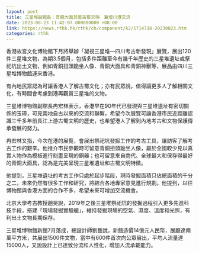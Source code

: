 ```yaml
---
layout: post
title: 三星堆副館長：青銅大面具展古蜀文明　冀增川港交流
date: 2023-08-23 11:42:07.000000000 +08:00
link: https://news.rthk.hk/rthk/ch/component/k2/1714718-20230823.htm
categories: rthk
---
```


香港故宮文化博物館下月將舉辦「凝視三星堆—四川考古新發現」展覽，展出120件三星堆文物，為期3.5個月，包括多件距離至今有幾千年歷史的三星堆遺址或祭祀坑出土文物，例如青銅扭頭跪坐人像、青銅大面具和青銅神獸等，展品由四川三星堆博物館運來香港。

有內地民眾認為可讓香港人了解古蜀文化；亦有民眾說，值得讓更多人了解相關文化，有時間會考慮到港再觀賞三星堆的文物。

三星堆博物館副館長冉宏林表示，香港早在90年代已發現與三星堆遺址有密切關係的玉璋，可見兩地自古以來的交流和聯繫，希望今次展覽可讓香港市民近距離認識三千多年前長江上游古蜀文明的歷史，也希望港人了解到內地考古和文物保護傳承發展的努力。

冉宏林又指，今次在港的展覽，會展出祭祀坑發掘工作的考古工具，讓訪客了解考古工作的艱辛。他推介市民參觀時可留意青銅扭頭跪坐人像，屬於全國較少見以真實人物作為模板進行刻畫呈現的銅器；也可留意來自商代、全球最大和保存得最好的青銅大面具，認為是完美呈現三星堆遺址和古蜀文明特徵。

他提到，三星堆遺址的考古工作只處於起步階段，現時發掘面積只佔總面積的千分之二，未來仍然有很多工作和研究，將結合各地專家意見進行規劃。他提到，以往博物館與香港方面的合作不多，希望未來可增加交流機會。

北京大學考古教授趙昊說，2019年之後三星堆祭祀坑的發掘過程引入更多先進科技手段，搭建「現場發掘實驗艙」，維持發掘現場的空氣、濕度、溫度和光照，有利出土文物長期保存。

三星堆博物館新館7月落成，總設計師劉藝說，新館造價14億元人民幣，展廳達兩萬平方米，共展出1500件文物，當中有600件首次向公眾展出，平均人流量達15000人，又說設計上已達致分流和人性化，增加人流承載能力。
